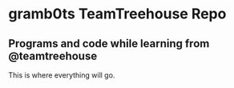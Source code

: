 # gramb0ts TeamTreehouse Repo
## Programs and code while learning from @teamtreehouse

This is where everything will go.

